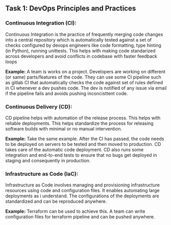 

## Task 1: DevOps Principles and Practices

### Continuous Integration (CI): 

Continuous Integration is the practice of frequently merging code changes into a central repository which is automatically tested against a set of checks configured by devops engineers like code formatting, type hinting (in Python), running unittests. This helps with making code standarized across developers and avoid conflicts in codebase with faster feedback loops

**Example:**  A team is works on a project. Developers are working on different (or same) parts/features of the code. They can use some CI pipeline such as gitlab CI that automatically checks the code against set of rules defined in CI whenever a dev pushes code. The dev is notified of any issue via email if the pipeline fails and avoids pushing inconcisttent code.

### Continuous Delivery (CD):

CD pipeline helps with automation of the release process. This helps with reliable deployments. This helps standardize the process for releasing software builds with minimal or no manual intervention. 

**Example:**   Take the same example. After the CI has passed, the code needs to be deployed on servers to be tested and then moved to production. CD takes care of the automatic code deployment. CD also runs some integration and end-to-end tests to ensure that no bugs get deployed in staging and consequently in production.

### Infrastructure as Code (IaC):

Infrastructure as Code involves managing and provisioning infrastructure resources using code and configuration files. It enables automating large deployments as i understand. The configurations of the deployments are standardized and can be reproduced anywhere.

**Example:**   Terraform can be used to achieve this. A team can write configuration  files for terraform pipeline and can be pushed anywhere.

